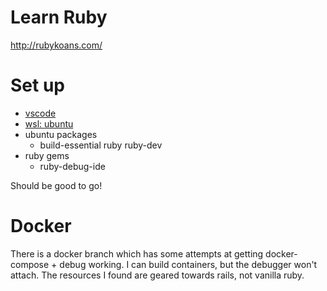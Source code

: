 Learn Ruby
==========
http://rubykoans.com/


Set up
======
- [vscode](https://code.visualstudio.com/)
- [wsl: ubuntu](https://docs.microsoft.com/en-us/windows/wsl/install-win10)
- ubuntu packages 
    - build-essential ruby ruby-dev
- ruby gems
    - ruby-debug-ide

Should be good to go!

Docker
======
There is a docker branch which has some attempts at getting docker-compose + debug working. I can build containers, but the debugger won't attach. The resources I found are geared towards rails, not vanilla ruby.